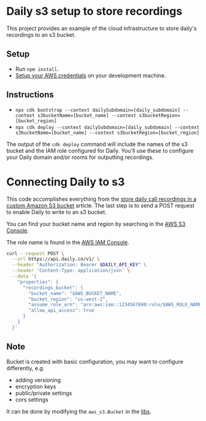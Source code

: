 # Daily s3 setup to store recordings

This project provides an example of the cloud infrastructure to store
daily's recordings to an s3 bucket.

## Setup

- Run `npm install`.
- [Setup your AWS credentials](https://docs.aws.amazon.com/sdk-for-java/v1/developer-guide/setup-credentials.html) on your development machine.

## Instructions

- `npx cdk bootstrap --context dailySubdomain=[daily_subdomain] --context s3bucketName=[bucket_name] --context s3bucketRegion=[bucket_region]`
- `npx cdk deploy --context dailySubdomain=[daily_subdomain] --context s3bucketName=[bucket_name] --context s3bucketRegion=[bucket_region]`

The output of the `cdk deploy` command will include the names of the
s3 bucket and the IAM role configured for Daily.
You'll use these to configure your Daily domain and/or rooms for
outputting recordings.

# Connecting Daily to s3

This code accomplishes everything from the [store daily call recordings in a custom Amazon S3 bucket](https://docs.daily.co/guides/products/live-streaming-recording/storing-recordings-in-a-custom-s3-bucket) article. The last step is to send a POST request to enable Daily to write to an s3 bucket.

You can find your bucket name and region by searching in the [AWS S3 Console](https://s3.console.aws.amazon.com/s3/buckets).

The role name is found in the [AWS IAM Console](https://us-east-1.console.aws.amazon.com/iamv2/home#/roles).

```bash
curl --request POST \
  --url https://api.daily.co/v1/ \
  --header "Authorization: Bearer $DAILY_API_KEY" \
  --header 'Content-Type: application/json' \
  --data '{
    "properties": {
      "recordings_bucket": {
        "bucket_name": "$AWS_BUCKET_NAME",
        "bucket_region": "us-west-2",
        "assume_role_arn": "arn:aws:iam::1234567890:role/$AWS_ROLE_NAME",
        "allow_api_access": true
      }
    }
  }'
```


## Note

Bucket is created with basic configuration, you may want to configure differently, e.g.

- adding versioning
- encryption keys
- public/private settings
- cors settings

It can be done by modifying the `aws_s3.Bucket` in the [libs](./lib/daily-recordings-bucket-stack.ts).
